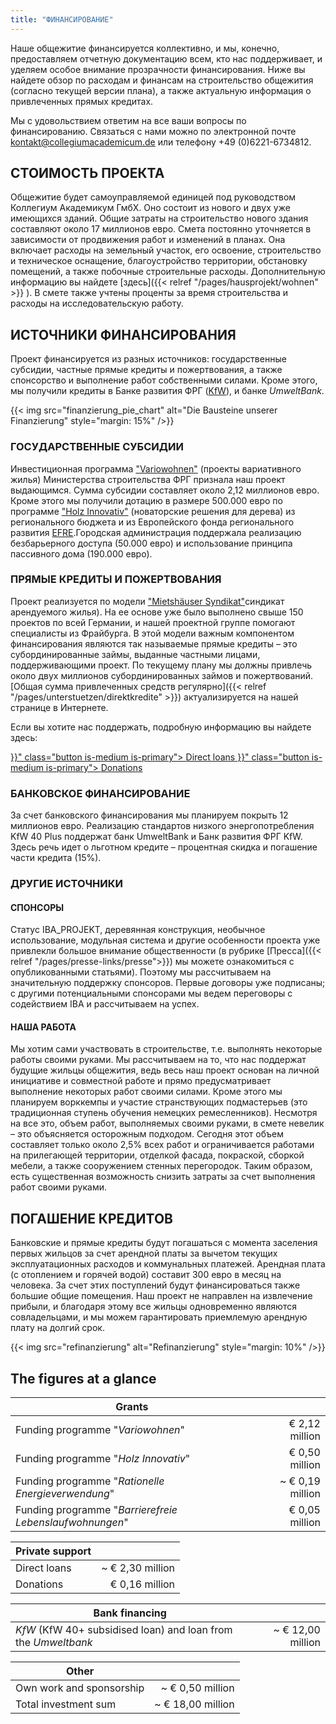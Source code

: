 ```yaml
---
title: "ФИНАНСИРОВАНИЕ"
---
```


Наше общежитие финансируется коллективно, и мы, конечно, предоставляем отчетную документацию всем, кто нас поддерживает, и уделяем особое внимание прозрачности финансирования. Ниже вы найдете обзор по расходам и финансам на строительство общежития (согласно текущей версии плана), а также актуальную информация о привлеченных прямых кредитах.

Мы с удовольствием ответим на все ваши вопросы по финансированию. Связаться с нами можно по электронной почте [kontakt@collegiumacademicum.de](mailto:kontakt@collegiumacademicum.de)
или телефону +49 (0)6221-6734812.

## СТОИМОСТЬ ПРОЕКТА

Общежитие будет самоуправляемой единицей под руководством Коллегиум Академикум ГмбХ. Оно состоит из нового и двух уже имеющихся зданий. Общие затраты на строительство нового здания составляют около 17 миллионов евро. Смета постоянно уточняется в зависимости от продвижения работ и изменений в планах. Она включает расходы на земельный участок, его освоение, строительство и техническое оснащение, благоустройство территории, обстановку помещений, а также побочные строительные расходы. Дополнительную информацию вы найдете [здесь]({{< relref "/pages/hausprojekt/wohnen"  >}} ). В смете также учтены проценты за время строительства и расходы на исследовательскую работу.

## ИСТОЧНИКИ ФИНАНСИРОВАНИЯ

 Проект финансируется из разных источников: государственные субсидии, частные прямые кредиты и пожертвования, а также спонсорство и выполнение работ собственными силами. Кроме этого, мы получили кредиты в Банке развития ФРГ ([KfW](https://de.wikipedia.org/wiki/KfW)), и банке _UmweltBank_.

{{< img src="finanzierung_pie_chart" alt="Die Bausteine unserer Finanzierung" style="margin: 15%" />}}

### ГОСУДАРСТВЕННЫЕ СУБСИДИИ

Инвестиционная программа  ["Variowohnen"](https://www.forschungsinitiative.de/variowohnungen/06-foerderprogramm/)
(проекты вариативного жилья) Министерства строительства ФРГ признала наш проект выдающимся. Сумма субсидии составляет около 2,12 миллионов евро. Кроме этого мы получили дотацию в размере 500.000 евро по программе ["Holz
Innovativ"](https://efre-bw.de/foerderaufruf/aufruf-zum-foerderprogramm-holz-innovativ/) (новаторские решения для дерева) из регионального бюджета и из Европейского фонда регионального развития [EFRE](https://ec.europa.eu/regional_policy/de/funding/erdf/).Городская администрация поддержала реализацию безбарьерного доступа (50.000 евро) и использование принципа пассивного дома (190.000 евро).

### ПРЯМЫЕ КРЕДИТЫ И ПОЖЕРТВОВАНИЯ

Проект реализуется по модели ["Mietshäuser Syndikat"](https://www.syndikat.org/en/)синдикат арендуемого жилья). На ее основе уже было выполнено свыше 150 проектов по всей Германии, и нашей проектной группе помогают специалисты из Фрайбурга. В этой модели важным компонентом финансирования являются так называемые прямые кредиты – это субординированные займы, выданные частными лицами, поддерживающими проект. По текущему плану мы должны привлечь около двух миллионов субординированных займов и пожертвований. [Общая сумма привлеченных средств регулярно]({{< relref "/pages/unterstuetzen/direktkredite" >}}) актуализируется на нашей странице в Интернете.

Если вы хотите нас поддержать, подробную информацию вы найдете здесь:

<div class="buttons is-centered">
    <a href="{{< relref "/pages/unterstuetzen/direktkredite" >}}" class="button is-medium is-primary">
        <span class="icon">
            <i class="icon-heart"></i>
        </span>
        <span>Direct loans</span>
    </a>
    <a href="{{< relref "/pages/unterstuetzen/spenden" >}}" class="button is-medium is-primary">
        <span class="icon">
            <i class="icon-heart"></i>
        </span>
        <span>Donations</span>
    </a>
</div>

### БАНКОВСКОЕ ФИНАНСИРОВАНИЕ

За счет банковского финансирования мы планируем покрыть 12 миллионов евро. Реализацию стандартов низкого энергопотребления KfW 40 Plus поддержат банк UmweltBank и Банк развития ФРГ KfW. Здесь речь идет о льготном кредите – процентная скидка и погашение части кредита (15%).

### ДРУГИЕ ИСТОЧНИКИ



#### СПОНСОРЫ

Статус IBA_PROJEKT, деревянная конструкция, необычное использование, модульная система и другие особенности проекта уже привлекли большое внимание общественности (в рубрике [Пресса]({{< relref "/pages/presse-links/presse">}}) мы можете ознакомиться с опубликованными статьями). Поэтому мы рассчитываем на значительную поддержку спонсоров. Первые договоры уже подписаны; с другими потенциальными спонсорами мы ведем переговоры с содействием IBA и рассчитываем на успех.



#### НАША РАБОТА

Мы хотим сами участвовать в строительстве, т.е. выполнять некоторые работы своими руками. Мы рассчитываем на то, что нас поддержат будущие жильцы общежития, ведь весь наш проект основан на личной инициативе и совместной работе и прямо предусматривает выполнение некоторых работ своими силами. Кроме этого мы планируем ворккемпы и участие странствующих подмастерьев (это традиционная ступень обучения немецких ремесленников). Несмотря на все это, объем работ, выполняемых своими руками, в смете невелик – это объясняется осторожным подходом. Сегодня этот объем составляет только около 2,5% всех работ и ограничивается работами на прилегающей территории, отделкой фасада, покраской, сборкой мебели, а также сооружением стенных перегородок. Таким образом, есть существенная возможность снизить затраты за счет выполнения работ своими руками.


## ПОГАШЕНИЕ КРЕДИТОВ

Банковские и прямые кредиты будут погашаться с момента заселения первых жильцов за счет арендной платы за вычетом текущих эксплуатационных расходов и коммунальных платежей. Арендная плата (с отоплением и горячей водой) составит 300 евро в месяц на человека. За счет этих поступлений будут финансироваться также большие общие помещения. Наш проект не направлен на извлечение прибыли, и благодаря этому все жильцы одновременно являются совладельцами, и мы можем гарантировать приемлемую арендную плату на долгий срок.

{{< img src="refinanzierung" alt="Refinanzierung" style="margin: 10%" />}}

## The figures at a glance

Grants | |
--- | ---:
Funding programme "_Variowohnen_" | € 2,12 million
Funding programme "_Holz Innovativ_" | € 0,50 million
Funding programme "_Rationelle Energieverwendung_" | ~ € 0,19 million
Funding programme "_Barrierefreie Lebenslaufwohnungen_" | € 0,05 million

Private support | |
--- | ---:
Direct loans | ~ € 2,30 million
Donations | € 0,16 million

Bank financing | |
--- | ---:
_KfW_ (KfW 40+ subsidised loan) and loan from the _Umweltbank_ | ~ € 12,00 million

Other | |
--- | ---:
Own work and sponsorship| ~ € 0,50 million
Total investment sum | ~ € 18,00 million
